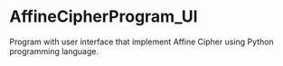 # AffineCipherProgram_UI
Program with user interface that implement Affine Cipher using Python programming language.
